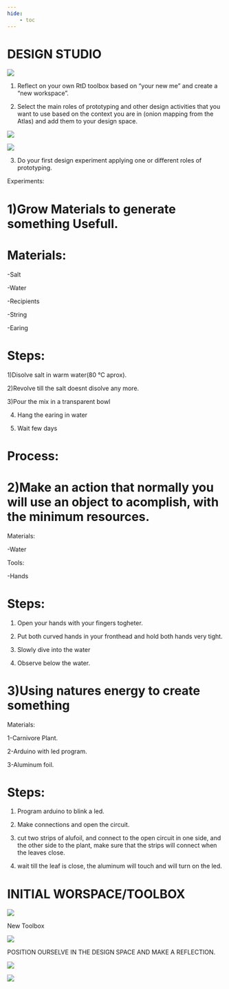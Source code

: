 ```yaml
---
hide:
    - toc
---
```


# DESIGN STUDIO

![](../images/designspace.png)

1. Reflect on your own RtD toolbox based on “your new me” and create a “new workspace”. 





2. Select the main roles of prototyping and other design activities that you want to use based on the context you are in (onion mapping from the Atlas) and add them to your design space.

![](../images/prototyping1.png)

![](../images/prototyping2.png)


3. Do your first design experiment applying one or different roles of prototyping.



Experiments:

# 1)Grow Materials to generate something Usefull.

# Materials:

-Salt

-Water

-Recipients

-String

-Earing


# Steps:

1)Disolve salt in warm water(80 °C aprox).

2)Revolve till the salt doesnt disolve any more.

3)Pour the mix in a transparent bowl

4) Hang the earing in water

5) Wait few days

# Process:



# 2)Make an action that normally you will use an object to acomplish, with the minimum resources.


Materials:

-Water

Tools:

-Hands

# Steps:

1) Open your hands with your fingers togheter.

2) Put both curved hands in your fronthead and hold both hands very tight.

3) Slowly dive into the water

4) Observe below the water.


# 3)Using natures energy to create something


Materials:

1-Carnivore Plant.

2-Arduino with led program.

3-Aluminum foil.

# Steps:

1) Program arduino to blink a led.

2) Make connections and open the circuit.

3) cut two strips of alufoil, and connect to the open circuit in one side, and the other side to the plant, make sure that the strips will connect when the leaves close.

4) wait till the leaf is close, the aluminum will touch and will turn on the led.


# INITIAL WORSPACE/TOOLBOX

![](../images/WS.png)

New Toolbox

![](../images/DS2.PNG)


POSITION OURSELVE IN THE DESIGN SPACE AND MAKE A REFLECTION.

![](../images/OP1.png)

![](../images/OP2.png)

























